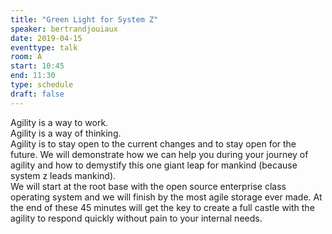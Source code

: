 ```yaml
---
title: "Green Light for System Z"
speaker: bertrandjouiaux
date: 2019-04-15
eventtype: talk
room: A
start: 10:45
end: 11:30
type: schedule
draft: false
---
```



Agility is a way to work.  
Agility is a way of thinking.   
Agility is to stay open to the current changes and to stay open for the future. 
We will demonstrate how we can help you during your journey of agility and
how to demystify this one giant leap for mankind (because system z leads mankind).  
We will start at the root base with the open source enterprise class operating system and
we will finish by the most agile storage ever made. 
At the end of these 45 minutes will get the key to create a full castle with the agility to respond quickly without pain to your internal needs.  

